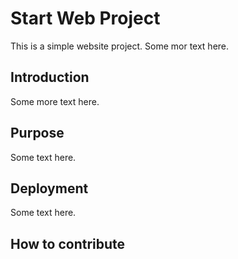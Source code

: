# Start Web Project

This is a simple website project. Some mor text here.

## Introduction

Some more text here.

## Purpose

Some text here.

## Deployment

Some text here.

## How to contribute